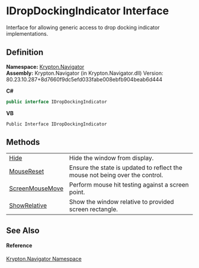 # IDropDockingIndicator Interface


Interface for allowing generic access to drop docking indicator implementations.



## Definition
**Namespace:** <a href="a21ac074-d119-3dc6-bd1c-d3a12c0128bc.md">Krypton.Navigator</a>  
**Assembly:** Krypton.Navigator (in Krypton.Navigator.dll) Version: 80.23.10.287+8d7660f9dc5efd033fabe008ebfb904beab6d444

**C#**
``` C#
public interface IDropDockingIndicator
```
**VB**
``` VB
Public Interface IDropDockingIndicator
```



## Methods
<table>
<tr>
<td><a href="b0594678-19a7-8359-1b83-957ade13c41c.md">Hide</a></td>
<td>Hide the window from display.</td></tr>
<tr>
<td><a href="8450c8c4-83a7-e4f2-73ab-24e75b11f17b.md">MouseReset</a></td>
<td>Ensure the state is updated to reflect the mouse not being over the control.</td></tr>
<tr>
<td><a href="cbc81e49-d4f1-5284-d8ae-ef065a32a918.md">ScreenMouseMove</a></td>
<td>Perform mouse hit testing against a screen point.</td></tr>
<tr>
<td><a href="b9897f2b-0536-ff8d-6f08-d69309ab0f81.md">ShowRelative</a></td>
<td>Show the window relative to provided screen rectangle.</td></tr>
</table>

## See Also


#### Reference
<a href="a21ac074-d119-3dc6-bd1c-d3a12c0128bc.md">Krypton.Navigator Namespace</a>  
